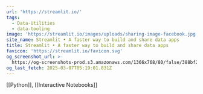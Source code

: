 ```yaml
---
url: 'https://streamlit.io/'
tags:
  - Data-Utilities
  - data-tooling
image: 'https://streamlit.io/images/uploads/sharing-image-facebook.jpg'
site_name: Streamlit • A faster way to build and share data apps
title: Streamlit • A faster way to build and share data apps
favicon: 'https://streamlit.io/favicon.svg'
og_screenshot_url: >-
  https://og-screenshots-prod.s3.amazonaws.com/1366x768/80/false/388bf225b1fc3b82fce9bad62000b837d5c94b70ae2add1017fef897f68eda8e.jpeg
og_last_fetch: 2025-03-07T05:19:01.831Z
---
```

[[Python]], [[Interactive Notebooks]]
